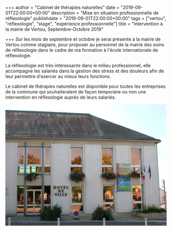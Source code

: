 +++
author = "Cabinet de thérapies naturelles"
date = "2019-09-01T22:00:00+00:00"
description = "Mise en situation professionnelle de réflexologie"
publishdate = "2019-09-01T22:00:00+00:00"
tags = ["vertou", "réflexologie", "stage", "expérience professionnelle"]
title = "Intervention à la mairie de Vertou, Septembre-Octobre 2019"

+++
Sur les mois de septembre et octobre je serai présente à la mairie de Vertou comme stagiaire, pour proposer au personnel de la mairie des soins de réflexologie dans  le cadre de ma formation à l'école internationale de réflexologie. 

La réflexologie est très intéressante dans le milieu professionnel, elle accompagne les salariés dans la gestion des stress et des douleurs afin de leur permettre d'exercer au mieux leurs fonctions. 

Le cabinet de thérapies naturelles est disponible pour toutes les entreprises de la commune qui souhaiteraient de façon temporaire ou non une intervention en réflexologie auprès de leurs salariés. 

![](/Vertou_mairie.jpg)